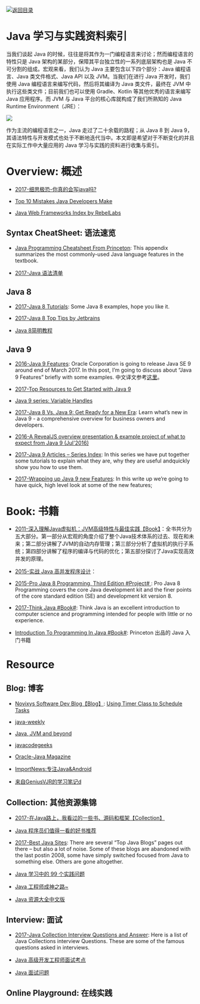 [![返回目录](https://parg.co/UGo)](https://parg.co/b4z) 

# Java 学习与实践资料索引

当我们谈起 Java 的时候，往往是将其作为一门编程语言来讨论；然而编程语言的特性只是 Java 架构的某部分，保障其平台独立性的一系列底层架构也是 Java 不可分割的组成。宏观来看，我们认为 Java 主要包含以下四个部分：Java 编程语言、Java 类文件格式、Java API 以及 JVM。当我们在进行 Java 开发时，我们使用 Java 编程语言来编写代码，然后将其编译为 Java 类文件，最终在 JVM 中执行这些类文件；目前我们也可以使用 Gradle、Kotlin 等其他优秀的语言来编写 Java 应用程序。而 JVM 与 Java 平台的核心库就构成了我们所熟知的 Java Runtime Environment（JRE）：

![](https://coding.net/u/hoteam/p/Cache/git/raw/master/2017/8/1/java.png)


作为主流的编程语言之一，Java 走过了二十余载的路程；从 Java 8 到 Java 9，其语法特性与开发模式也处于不断地迭代当中。本文即是希望对于不断变化的并且在实际工作中大量应用的 Java 学习与实践的资料进行收集与索引。


# Overview: 概述

- [2017-细思极恐-你真的会写java吗?](http://6me.us/IZ45) 

- [Top 10 Mistakes Java Developers Make](http://www.gauravkgupta.com/top-10-mistakes-java-developers-make/)


- [Java Web Frameworks Index by RebelLabs](https://zeroturnaround.com/rebellabs/java-web-frameworks-index-by-rebellabs/)
 

## Syntax CheatSheet: 语法速览

- [Java Programming Cheatsheet From Princeton](http://introcs.cs.princeton.edu/java/11cheatsheet/): This appendix summarizes the most commonly-used Java language features in the textbook.

- [2017-Java 语法清单](https://zhuanlan.zhihu.com/p/25578170)


## Java 8

- [2017-Java 8 Tutorials](https://www.mkyong.com/tutorials/java-8-tutorials/): Some Java 8 examples, hope you like it.

- [2017-Java 8 Top Tips by Jetbrains](https://blog.jetbrains.com/idea/2016/07/java-8-top-tips/)

- [Java 8简明教程](http://www.importnew.com/10360.html)

## Java 9

- [2016-Java 9 Features](http://www.journaldev.com/13121/java-9-features-with-examples): Oracle Corporation is going to release Java SE 9 around end of March 2017. In this post, I’m going to discuss about “Java 9 Features” briefly with some examples. 中文译文参考[这里](http://6me.us/UFu)。

- [2017-Top Resources to Get Started with Java 9](https://www.sitepoint.com/java-9-resources/)

- [Java 9 series: Variable Handles](https://www.voxxed.com/blog/2016/11/java-9-series-variable-handles/?utm_source=mybridge&utm_medium=ios&utm_campaign=read_more)

- [2017-Java 8 Vs. Java 9: Get Ready for a New Era](https://www.romexsoft.com/blog/java-8-vs-java-9/): Learn what’s new in Java 9 - a comprehensive overview for business owners and developers.

- [2016-A RevealJS overview presentation & example project of what to expect from Java 9 (Jul'2016)](https://github.com/bentolor/java9-in-action/blob/master/playground/src/main/java/de/exxcellent/java9/module-info.java) 

- [2017-Java 9 Articles – Series Index](https://blog.idrsolutions.com/2017/06/java-9-articles-series-index/): In this series we have put together some tutorials to explain what they are, why they are useful andquickly show you how to use them.

- [2017-Wrapping up Java 9 new Features](https://aboullaite.me/wrapping-up-java-9-new-features/): In this write up we’re going to have quick, high level look at some of the new features;

# Book: 书籍

- [2011-深入理解Java虚拟机：JVM高级特性与最佳实践【Book】](https://parg.co/b1E)：全书共分为五大部分。第一部分从宏观的角度介绍了整个Java技术体系的过去、现在和未来；第二部分讲解了JVM的自动内存管理；第三部分分析了虚拟机的执行子系统；第四部分讲解了程序的编译与代码的优化；第五部分探讨了Java实现高效并发的原理。

- [2015-实战 Java 高并发程序设计]()：

- [2015-Pro Java 8 Programming, Third Edition #Project# ](https://www.safaribooksonline.com/library/view/pro-java-8/9781484206416/): Pro Java 8 Programming covers the core Java development kit and the finer points of the core standard edition (SE) and development kit version 8.

- [2017-Think Java #Book#](https://books.trinket.io/thinkjava/): Think Java is an excellent introduction to computer science and programming intended for people with little or no experience.


- [Introduction To Programming In Java #Book#](http://introcs.cs.princeton.edu/java/home/): Princeton 出品的 Java 入门书籍


# Resource



## Blog: 博客

- [Novixys Software Dev Blog【Blog】](http://www.novixys.com/blog/): [Using Timer Class to Schedule Tasks](http://www.novixys.com/blog/using-timer-schedule-tasks/)

- [java-weekly](http://www.thoughts-on-java.org/java-weekly/)

- [Java, JVM and beyond](http://blog.sanaulla.info/)

- [javacodegeeks](http://www.javacodegeeks.com/category/java/core-java/)

- [Oracle-Java Magazine](http://www.oracle.com/technetwork/java/javamagazine/index.html)

- [ImportNews:专注Java&Android](http://www.importnew.com/)

- [来自GeniusVJR的学习笔记d](https://github.com/GeniusVJR/LearningNotes)

## Collection: 其他资源集锦

- [2017-在Java路上，我看过的一些书、源码和框架【Collection】](http://www.jianshu.com/p/4a41ee88bd82)

- [Java 程序员们值得一看的好书推荐](https://zhuanlan.zhihu.com/p/23444919)

- [2017-Best Java Sites](http://www.baeldung.com/java-blogs): There are several “Top Java Blogs” pages out there – but also a lot of noise. Some of these blogs are abandoned with the last postin 2008, some have simply switched focused from Java to something else. Others are gone altogether.

- [Java 学习中的 99 个实践问题](https://github.com/shekhargulati/99-problems/blob/master/java8/README.md)

- [Java 工程师成神之路~](http://www.hollischuang.com/archives/489)

- [Java 资源大全中文版](https://github.com/jobbole/awesome-java-cn)

 
## Interview: 面试

- [2017-Java Collection Interview Questions and Answer](https://parg.co/bak): Here is a list of Java Collections interview Questions. These are some of the famous questions asked in interviews.

- [Java 高级开发工程师面试考点](http://www.sanesee.com/article/java-engineer-interview-of-content-tree)

- [Java 面试问题](https://dongchuan.gitbooks.io/java-interview-question/content/java/index.html)

## Online Playground: 在线实践